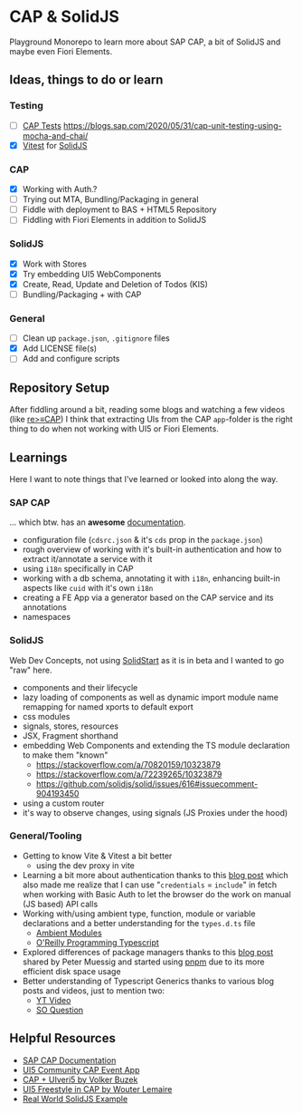 # CAP & SolidJS

Playground Monorepo to learn more about SAP CAP, a bit of SolidJS and maybe even Fiori Elements.

## Ideas, things to do or learn

### Testing

- [ ] [CAP Tests](https://cap.cloud.sap/docs/node.js/cds-test) https://blogs.sap.com/2020/05/31/cap-unit-testing-using-mocha-and-chai/
- [X] [Vitest](https://vitest.dev/) for [SolidJS](https://github.com/solidjs/solid-testing-library)

### CAP

- [X] Working with Auth.?
- [ ] Trying out MTA, Bundling/Packaging in general
- [ ] Fiddle with deployment to BAS + HTML5 Repository
- [ ] Fiddling with Fiori Elements in addition to SolidJS

### SolidJS

- [X] Work with Stores
- [X] Try embedding UI5 WebComponents
- [X] Create, Read, Update and Deletion of Todos (KIS)
- [ ] Bundling/Packaging + with CAP

### General

- [ ] Clean up `package.json`, `.gitignore` files
- [X] Add LICENSE file(s)
- [ ] Add and configure scripts

## Repository Setup

After fiddling around a bit, reading some blogs and watching a few videos (like [re>≡CAP](https://sapmentors.github.io/reCAP/)) I think that extracting UIs from the CAP `app`-folder is the right thing to do when not working with UI5 or Fiori Elements.

## Learnings

Here I want to note things that I've learned or looked into along the way.

### SAP CAP

... which btw. has an **awesome** [documentation](https://cap.cloud.sap/docs/).

- configuration file (`cdsrc.json` & it's `cds` prop in the `package.json`)
- rough overview of working with it's built-in authentication and how to extract it/annotate a service with it
- using `i18n` specifically in CAP
- working with a db schema, annotating it with `i18n`, enhancing built-in aspects like `cuid` with it's own `i18n`
- creating a FE App via a generator based on the CAP service and its annotations
- namespaces

### SolidJS

Web Dev Concepts, not using [SolidStart](https://start.solidjs.com/getting-started/what-is-solidstart) as it is in beta and I wanted to go "raw" here.

- components and their lifecycle
- lazy loading of components as well as dynamic import module name remapping for named xports to default export
- css modules
- signals, stores, resources
- JSX, Fragment shorthand
- embedding Web Components and extending the TS module declaration to make them "known"
  - https://stackoverflow.com/a/70820159/10323879
  - https://stackoverflow.com/a/72239265/10323879
  - https://github.com/solidjs/solid/issues/616#issuecomment-904193450
- using a custom router
- it's way to observe changes, using signals (JS Proxies under the hood)

### General/Tooling

- Getting to know Vite & Vitest a bit better
  - using the dev proxy in vite
- Learning a bit more about authentication thanks to this [blog post](https://www.smashingmagazine.com/2023/01/authentication-websites-banking-analogy) which also made me realize that I can use "`credentials` = `include`" in fetch when working with Basic Auth to let the browser do the work on manual (JS based) API calls
- Working with/using ambient type, function, module or variable declarations and a better understanding for the `types.d.ts` file
  - [Ambient Modules](https://www.typescriptlang.org/docs/handbook/modules.html#ambient-modules)
  - [O'Reilly Programming Typescript](https://www.oreilly.com/library/view/programming-typescript/9781492037644/)
- Explored differences of package managers thanks to this [blog post](https://blog.logrocket.com/javascript-package-managers-compared/) shared by Peter Muessig and started using [pnpm](https://pnpm.io/) due to its more efficient disk space usage
- Better understanding of Typescript Generics thanks to various blog posts and videos, just to mention two:
  - [YT Video](https://youtu.be/t0qQSujSslQ)
  - [SO Question](https://stackoverflow.com/questions/41103360/how-to-use-fetch-in-typescript/49471725#49471725)

## Helpful Resources

- [SAP CAP Documentation](https://cap.cloud.sap/docs/)
- [UI5 Community CAP Event App](https://github.com/SAP-samples/ui5-cap-event-app)
- [CAP + UIveri5 by Volker Buzek](https://github.com/vobu/ui5-cap)
- [UI5 Freestyle in CAP by Wouter Lemaire](https://blogs.sap.com/2020/07/08/ui5-freestyle-app-in-cap/)
- [Real World SolidJS Example](https://github.com/solidjs/solid-realworld)
